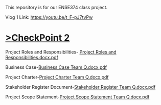 This repository is for our ENSE374 class project.

Vlog 1 Link: https://youtu.be/t_F-pJ7tvPw

<h1><ins>>CheckPoint 2</ins></h1>

Project Roles and Responsibilities- [Project Roles and Responsibilities.docx.pdf](https://github.com/TeamQ-ENSE374/TeamQ/files/7349448/Project.Roles.and.Responsibilities.docx.pdf)<br>

Business Case-[Business Case Team Q.docx.pdf](https://github.com/TeamQ-ENSE374/TeamQ/files/7349461/Business.Case.Team.Q.docx.pdf)<br>

Project Charter-[Project Charter Team Q.docx.pdf](https://github.com/TeamQ-ENSE374/TeamQ/files/7349464/Project.Charter.Team.Q.docx.pdf)<br>

Stakeholder Register Document-[Stakeholder Register Team Q.docx.pdf](https://github.com/TeamQ-ENSE374/TeamQ/files/7349479/Stakeholder.Register.Team.Q.docx.pdf)<br>

Project Scope Statement-[Project Scope Statement Team Q.docx.pdf](https://github.com/TeamQ-ENSE374/TeamQ/files/7349484/Project.Scope.Statement.Team.Q.docx.pdf)<br>


